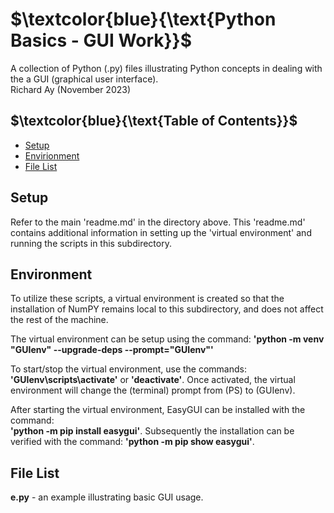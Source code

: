 # $`\textcolor{blue}{\text{Python Basics - GUI Work}}`$
A collection of Python (.py) files illustrating  Python concepts in dealing 
with the a GUI (graphical user interface).  
Richard Ay (November 2023)

## $`\textcolor{blue}{\text{Table of Contents}}`$  
* [Setup](#setup)
* [Envirionment](#environment)
* [File List](#file-list)



## Setup
Refer to the main 'readme.md' in the directory above.  This 'readme.md' contains additional
information in setting up the 'virtual environment' and running the scripts in this
subdirectory.   

## Environment
To utilize these scripts, a virtual environment is created so that the installation of NumPY remains
local to this subdirectory, and does not affect the rest of the machine.

The virtual environment can be setup using the command: 
**'python -m venv "GUIenv" --upgrade-deps --prompt="GUIenv"'**

To start/stop the virtual environment, use the commands: **'GUIenv\scripts\activate'** or **'deactivate'**. Once
activated, the virtual environment will change the (terminal) prompt from (PS) to (GUIenv).

After starting the virtual environment, EasyGUI can be installed with the command:  
**'python -m pip install easygui'**.  Subsequently the installation can be verified with the command: 
**'python -m pip show easygui'**.   




## File List
**e.py** - an example illustrating basic GUI usage.  

 
 

